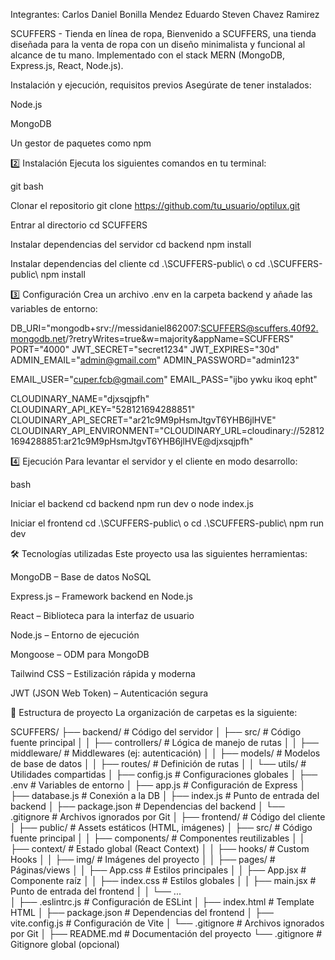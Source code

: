 Integrantes: 
Carlos Daniel Bonilla Mendez
Eduardo Steven Chavez Ramirez
 
SCUFFERS - Tienda en línea de ropa, Bienvenido a SCUFFERS, una tienda diseñada para la venta de ropa con un diseño minimalista y funcional al alcance de tu mano. Implementado con el stack MERN (MongoDB, Express.js, React, Node.js).

 Instalación y ejecución, requisitos previos Asegúrate de tener instalados:

Node.js

MongoDB

Un gestor de paquetes como npm

2️⃣ Instalación Ejecuta los siguientes comandos en tu terminal:

git bash

Clonar el repositorio
git clone https://github.com/tu_usuario/optilux.git

Entrar al directorio
cd SCUFFERS

Instalar dependencias del servidor
cd backend 
npm install

Instalar dependencias del cliente
cd .\SCUFFERS-public\ o cd .\SCUFFERS-public\ npm install

3️⃣ Configuración Crea un archivo .env en la carpeta backend y añade las variables de entorno:

DB_URI="mongodb+srv://messidaniel862007:SCUFFERS@scuffers.40f92.mongodb.net/?retryWrites=true&w=majority&appName=SCUFFERS"
PORT="4000"
JWT_SECRET="secret1234"
JWT_EXPIRES="30d"
ADMIN_EMAIL="admin@gmail.com"
ADMIN_PASSWORD="admin123"
 
EMAIL_USER="cuper.fcb@gmail.com"
EMAIL_PASS="ijbo ywku ikoq epht"
 
CLOUDINARY_NAME="djxsqjpfh"
CLOUDINARY_API_KEY="528121694288851"
CLOUDINARY_API_SECRET="ar21c9M9pHsmJtgvT6YHB6jlHVE"
CLOUDINARY_API_ENVIRONMENT="CLOUDINARY_URL=cloudinary://528121694288851:ar21c9M9pHsmJtgvT6YHB6jlHVE@djxsqjpfh"
 

4️⃣ Ejecución Para levantar el servidor y el cliente en modo desarrollo:

bash

Iniciar el backend
cd backend npm run dev o node index.js

Iniciar el frontend
cd .\SCUFFERS-public\ o cd .\SCUFFERS-public\ npm run dev

🛠️ Tecnologías utilizadas Este proyecto usa las siguientes herramientas:

MongoDB – Base de datos NoSQL

Express.js – Framework backend en Node.js

React – Biblioteca para la interfaz de usuario

Node.js – Entorno de ejecución

Mongoose – ODM para MongoDB

Tailwind CSS – Estilización rápida y moderna

JWT (JSON Web Token) – Autenticación segura

📂 Estructura de proyecto La organización de carpetas es la siguiente:

SCUFFERS/
├── backend/                  # Código del servidor
│   ├── src/                  # Código fuente principal
│   │   ├── controllers/      # Lógica de manejo de rutas
│   │   ├── middleware/       # Middlewares (ej: autenticación)
│   │   ├── models/           # Modelos de base de datos
│   │   ├── routes/           # Definición de rutas
│   │   └── utils/            # Utilidades compartidas
│   ├── config.js             # Configuraciones globales
│   ├── .env                  # Variables de entorno
│   ├── app.js                # Configuración de Express
│   ├── database.js           # Conexión a la DB
│   ├── index.js              # Punto de entrada del backend
│   ├── package.json          # Dependencias del backend
│   └── .gitignore            # Archivos ignorados por Git
│
├── frontend/                 # Código del cliente
│   ├── public/               # Assets estáticos (HTML, imágenes)
│   ├── src/                  # Código fuente principal
│   │   ├── components/       # Componentes reutilizables
│   │   ├── context/          # Estado global (React Context)
│   │   ├── hooks/            # Custom Hooks
│   │   ├── img/              # Imágenes del proyecto
│   │   ├── pages/            # Páginas/views
│   │   ├── App.css           # Estilos principales
│   │   ├── App.jsx           # Componente raíz
│   │   ├── index.css         # Estilos globales
│   │   ├── main.jsx          # Punto de entrada del frontend
│   │   └── ...               
│   ├── .eslintrc.js          # Configuración de ESLint
│   ├── index.html            # Template HTML
│   ├── package.json          # Dependencias del frontend
│   ├── vite.config.js        # Configuración de Vite
│   └── .gitignore            # Archivos ignorados por Git
│
├── README.md                 # Documentación del proyecto
└── .gitignore                # Gitignore global (opcional)
